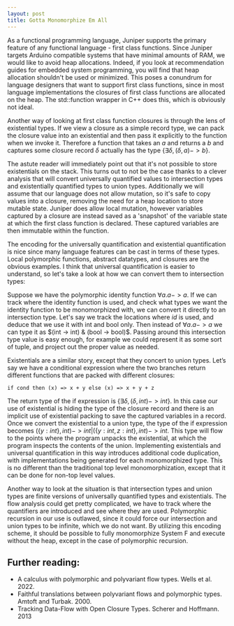 ```yaml
---
layout: post
title: Gotta Monomorphize Em All
---
```


As a functional programming language, Juniper supports the primary feature of any functional language - first class functions. Since Juniper targets Arduino compatible systems that have minimal amounts of RAM, we would like to avoid heap allocations. Indeed, if you look at recommendation guides for embedded system programming, you will find that heap allocation shouldn't be used or minimized. This poses a conundrum for language designers that want to support first class functions, since in most language implementations the closures of first class functions are allocated on the heap. The std::function wrapper in C++ does this, which is obviously not ideal.

Another way of looking at first class function closures is through the lens of existential types. If we view a closure as a simple record type, we can pack the closure value into an existential and then pass it explicitly to the function when we invoke it. Therefore a function that takes an $a$ and returns a $b$ and captures some closure record $\delta$ actually has the type $\{\exists \delta, (\delta, a) -> b\}$.

The astute reader will immediately point out that it's not possible to store existentials on the stack. This turns out to not be the case thanks to a clever analysis that will convert universally quantified values to intersection types and existentially quantified types to union types. Additionally we will assume that our language does not allow mutation, so it's safe to copy values into a closure, removing the need for a heap location to store mutable state. Juniper does allow local mutation, however variables captured by a closure are instead saved as a 'snapshot' of the variable state at which the first class function is declared. These captured variables are then immutable within the function.

The encoding for the universally quantification and existential quantification is nice since many language features can be cast in terms of these types. Local polymorphic functions, abstract datatypes, and closures are the obvious examples. I think that universal quantification is easier to understand, so let's take a look at how we can convert them to intersection types:

Suppose we have the polymorphic identity function $\forall a . a -> a$. If we can track where the identity function is used, and check what types we want the identity function to be monomorphized with, we can convert it directly to an intersection type. Let's say we track the locations where $id$ is used, and deduce that we use it with int and bool only. Then instead of $\forall a . a -> a$ we can type it as $(int -> int) & (bool -> bool)$. Passing around this intersection type value is easy enough, for example we could represent it as some sort of tuple, and project out the proper value as needed.

Existentials are a similar story, except that they concert to union types. Let’s say we have a conditional expression where the two branches return different functions that are packed with different closures:

```
if cond then (x) => x + y else (x) => x + y + z
```

The return type of the if expression is $\{\exists \delta, (\delta, int) -> int\}$. In this case our use of existential is hiding the type of the closure record and there is an implicit use of existential packing to save the captured variables in a record. Once we convert the existential to a union type, the type of the if expression becomes $(\{y : int\}, int) -> int | (\{y : int, z : int\}, int) -> int$. This type will flow to the points where the program unpacks the existential, at which the program inspects the contents of the union. Implementing existentials and universal quantification in this way introduces additional code duplication, with implementations being generated for each monomorphized type. This is no different than the traditional top level monomorphization, except that it can be done for non-top level values.

Another way to look at the situation is that intersection types and union types are finite versions of universally quantified types and existentials. The flow analysis could get pretty complicated, we have to track where the quantifiers are introduced and see where they are used. Polymorphic recursion in our use is outlawed, since it could force our intersection and union types to be infinite, which we do not want. By utilizing this encoding scheme, it should be possible to fully monomorphize System F and execute without the heap, except in the case of polymorphic recursion.

## Further reading:

- A calculus with polymorphic and polyvariant flow types. Wells et al. 2022.
- Faithful translations between polyvariant flows and polymorphic types. Amtoft and Turbak. 2000.
- Tracking Data-Flow with Open Closure Types. Scherer and Hoffmann. 2013
